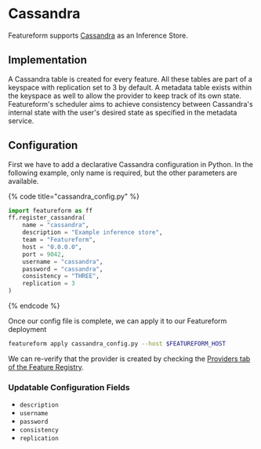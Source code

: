 # Cassandra

Featureform supports [Cassandra](https://cassandra.apache.org/\_/index.html) as an Inference Store.

## Implementation

A Cassandra table is created for every feature. All these tables are part of a keyspace with replication set to 3 by default. A metadata table exists within the keyspace as well to allow the provider to keep track of its own state. Featureform's scheduler aims to achieve consistency between Cassandra's internal state with the user's desired state as specified in the metadata service.

## Configuration

First we have to add a declarative Cassandra configuration in Python. In the following example,  only name is required, but the other parameters are available.

{% code title="cassandra_config.py" %}
```python
import featureform as ff
ff.register_cassandra(
    name = "cassandra",
    description = "Example inference store",
    team = "Featureform",
    host = "0.0.0.0",
    port = 9042,
    username = "cassandra",
    password = "cassandra",
    consistency = "THREE",
    replication = 3
)
```
{% endcode %}

Once our config file is complete, we can apply it to our Featureform deployment

```bash
featureform apply cassandra_config.py --host $FEATUREFORM_HOST
```

We can re-verify that the provider is created by checking the [Providers tab of the Feature Registry](../getting-started/exploring-the-feature-registry.md).

### Updatable Configuration Fields

* `description`
* `username`
* `password`
* `consistency`
* `replication`
